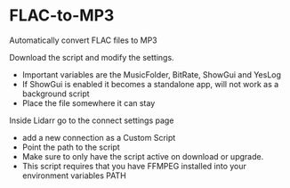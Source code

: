 # FLAC-to-MP3
Automatically convert FLAC files to MP3

Download the script and modify the settings.
* Important variables are the MusicFolder, BitRate, ShowGui and YesLog
* If ShowGui is enabled it becomes a standalone app, will not work as a background script
* Place the file somewhere it can stay

Inside Lidarr go to the connect settings page
* add a new connection as a Custom Script
* Point the path to the script
* Make sure to only have the script active on download or upgrade.
* This script requires that you have FFMPEG installed into your environment variables PATH
